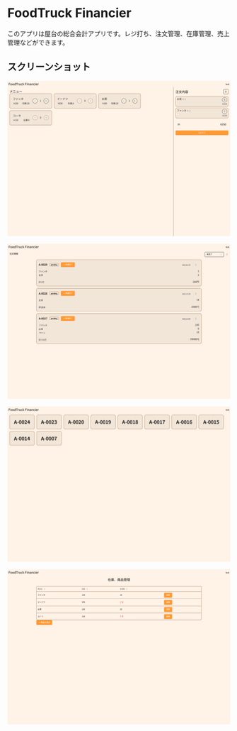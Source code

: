 # FoodTruck Financier

このアプリは屋台の総合会計アプリです。レジ打ち、注文管理、在庫管理、売上管理などができます。

## スクリーンショット

![レジ画面](/src/public/register/menu/1.png)

![注文管理画面](/src/public/register/orders/1.png)

![商品受け取り画面](/src/public/register/recieve/1.png)

![在庫、商品管理画面](/src/public/register/stock/1.png)
